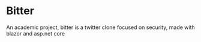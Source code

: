 # Bitter
An academic project, bitter is a twitter clone focused on security, made with blazor and asp.net core
